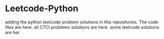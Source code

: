 # Leetcode-Python
adding the python leetcode problem solutions in this repositories. 
The code files are here.
all CTCI problems solutions are here.
some leetcode solutions are her.



































































































































































































































































































































































































































































































































































































































































